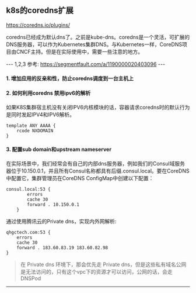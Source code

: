 ## k8s的coredns扩展

https://coredns.io/plugins/

coredns已经成为默认dns了。之前是kube-dns。coredns是一个灵活，可扩展的DNS服务器，可以作为Kubernetes集群DNS。与Kubernetes一样，CoreDNS项目由CNCF主持。但是在实际使用中，需要一些注意的地方。



--- 1,2,3 参考: https://segmentfault.com/a/1190000020403096 ---

#### 1. 增加应用的反亲和性，防止coredns调度到一台主机上



#### 2. 如何利用coredns 禁用ipv6的解析

如果K8S集群宿主机没有关闭IPV6内核模块的话，容器请求coredns时的默认行为是同时发起IPV4和IPV6解析。

```
template ANY AAAA {
    rcode NXDOMAIN
}
```



#### 3. 配置sub domain和upstream nameserver

在实际场景中，我们经常会有自己的内部dns服务器，例如我们的Consul域服务器位于10.150.0.1，并且所有Consul名称都具有后缀.consul.local。要在CoreDNS中配置它，集群管理员在CoreDNS ConfigMap中创建以下配置：

```
consul.local:53 {
        errors
        cache 30
        forward . 10.150.0.1
    }
```



通过使用腾讯云的Private dns，实现内外网解析:

```
qhgctech.com:53 {
    errors
    cache 30
    forward . 183.60.83.19 183.60.82.98
}
```

> 在 Private dns 环境下，那会优先走 Private dns，但是这些私有域名公网是无法访问的，只有这个vpc下的资源才可以访问，公网的话，会走DNSPod

---



